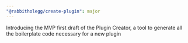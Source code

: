 ```yaml
---
"@rabbitholegg/create-plugin": major
---
```


Introducing the MVP first draft of the Plugin Creator, a tool to generate all the boilerplate code necessary for a new plugin
